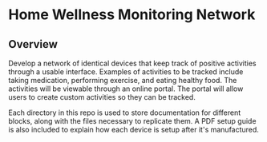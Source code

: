 # Home Wellness Monitoring Network
 
## Overview
Develop a network of identical devices that keep track of positive activities through a usable interface.
Examples of activities to be tracked include taking medication, performing
exercise, and eating healthy food. The activities will be viewable through an online portal.
The portal will allow users to create custom activities so they can be tracked.

Each directory in this repo is used to store documentation for different blocks, along with the
files necessary to replicate them. A PDF setup guide is also included to explain how each device
is setup after it's manufactured.
